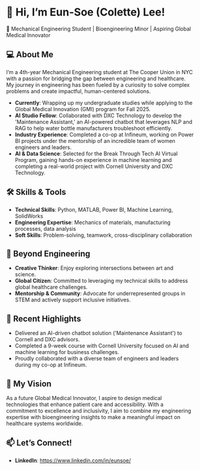 # 👋 Hi, I’m Eun-Soe (Colette) Lee!  
🌟 Mechanical Engineering Student | Bioengineering Minor | Aspiring Global Medical Innovator  

## 💻 About Me  
I’m a 4th-year Mechanical Engineering student at The Cooper Union in NYC with a passion for bridging the gap between engineering and healthcare. My journey in engineering has been fueled by a curiosity to solve complex problems and create impactful, human-centered solutions.  

- **Currently**: Wrapping up my undergraduate studies while applying to the Global Medical Innovation (GMI) program for Fall 2025.  
- **AI Studio Fellow**: Collaborated with DXC Technology to develop the 'Maintenance Assistant,' an AI-powered chatbot that leverages NLP and RAG to help water bottle manufacturers troubleshoot efficiently.  
- **Industry Experience**: Completed a co-op at Infineum, working on Power BI projects under the mentorship of an incredible team of women engineers and leaders.  
- **AI & Data Science**: Selected for the Break Through Tech AI Virtual Program, gaining hands-on experience in machine learning and completing a real-world project with Cornell University and DXC Technology.  

## 🛠️ Skills & Tools  
- **Technical Skills**: Python, MATLAB, Power BI, Machine Learning, SolidWorks  
- **Engineering Expertise**: Mechanics of materials, manufacturing processes, data analysis  
- **Soft Skills**: Problem-solving, teamwork, cross-disciplinary collaboration  

## 🎤 Beyond Engineering  
- **Creative Thinker**: Enjoy exploring intersections between art and science.  
- **Global Citizen**: Committed to leveraging my technical skills to address global healthcare challenges.  
- **Mentorship & Community**: Advocate for underrepresented groups in STEM and actively support inclusive initiatives.  

## 🚀 Recent Highlights  
- Delivered an AI-driven chatbot solution ('Maintenance Assistant') to Cornell and DXC advisors.  
- Completed a 9-week course with Cornell University focused on AI and machine learning for business challenges.  
- Proudly collaborated with a diverse team of engineers and leaders during my co-op at Infineum.  

## 🌟 My Vision  
As a future Global Medical Innovator, I aspire to design medical technologies that enhance patient care and accessibility. With a commitment to excellence and inclusivity, I aim to combine my engineering expertise with bioengineering insights to make a meaningful impact on healthcare systems worldwide.  

## 📫 Let’s Connect!  
- **LinkedIn**: https://www.linkedin.com/in/eunsoe/

